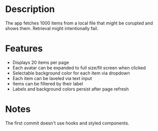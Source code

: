 # Description

The app fetches 1000 items from a local file that might be corupted and shows them. Retrieval might intentionally fail.

# Features

- Displays 20 items per page
- Each avatar can be expanded to full size/fit screen when clicked
- Selectable background color for each item via dropdown
- Each item can be laveled via text input
- Items can be filtered by their label
- Labels and background colors persist after page refresh

# Notes

The first commit doesn't use hooks and styled components.
